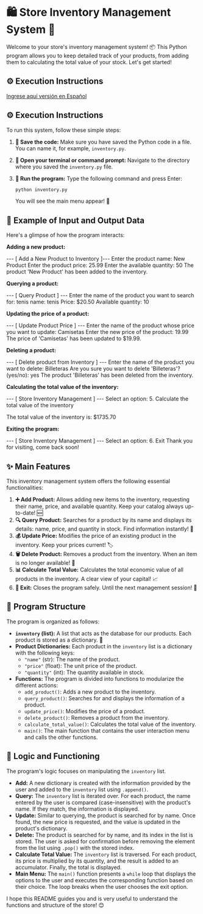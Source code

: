 # 🛍️ Store Inventory Management System 🚀

Welcome to your store's inventory management system! 📦 This Python program allows you to keep detailed track of your products, from adding them to calculating the total value of your stock. Let's get started!

## ⚙️ Execution Instructions
[Ingrese aquí versión en Español](README.md)

## ⚙️ Execution Instructions

To run this system, follow these simple steps:

1.  **💾 Save the code:** Make sure you have saved the Python code in a file. You can name it, for example, `inventory.py`.
2.  **🐍 Open your terminal or command prompt:** Navigate to the directory where you saved the `inventory.py` file.
3.  **🚀 Run the program:** Type the following command and press Enter:

    ```bash
    python inventory.py
    ```

    You will see the main menu appear! 🎉

## 📝 Example of Input and Output Data

Here's a glimpse of how the program interacts:

**Adding a new product:**

--- [ Add a New Product to Inventory ]---
Enter the product name: New Product
Enter the product price: 25.99
Enter the available quantity: 50
The product 'New Product' has been added to the inventory.


**Querying a product:**

--- [ Query Product ] ---
Enter the name of the product you want to search for: tenis
name: tenis
Price: $20.50
Available quantity: 10


**Updating the price of a product:**

--- [ Update Product Price ] ---
Enter the name of the product whose price you want to update: Camisetas
Enter the new price of the product: 19.99
The price of 'Camisetas' has been updated to $19.99.


**Deleting a product:**

--- [ Delete product from Inventory ] ---
Enter the name of the product you want to delete: Billeteras
Are you sure you want to delete 'Billeteras'? (yes/no): yes
The product 'Billeteras' has been deleted from the inventory.


**Calculating the total value of the inventory:**

--- [ Store Inventory Management ] ---
Select an option:
5. Calculate the total value of the inventory

The total value of the inventory is: $1735.70


**Exiting the program:**

--- [ Store Inventory Management ] ---
Select an option:
6. Exit
Thank you for visiting, come back soon!


## ✨ Main Features

This inventory management system offers the following essential functionalities:

1.  **➕ Add Product:** Allows adding new items to the inventory, requesting their name, price, and available quantity. Keep your catalog always up-to-date! 🆕
2.  **🔍 Query Product:** Searches for a product by its name and displays its details: name, price, and quantity in stock. Find information instantly! 🔎
3.  **💰 Update Price:** Modifies the price of an existing product in the inventory. Keep your prices current! 🏷️
4.  **🗑️ Delete Product:** Removes a product from the inventory. When an item is no longer available! 💨
5.  **📊 Calculate Total Value:** Calculates the total economic value of all products in the inventory. A clear view of your capital! 📈
6.  **🚪 Exit:** Closes the program safely. Until the next management session! 👋

## 🧱 Program Structure

The program is organized as follows:

* **`inventory` (list):** A list that acts as the database for our products. Each product is stored as a dictionary. 📒
* **Product Dictionaries:** Each product in the `inventory` list is a dictionary with the following keys:
    * `"name"` (str): The name of the product.
    * `"price"` (float): The unit price of the product.
    * `"quantity"` (int): The quantity available in stock.
* **Functions:** The program is divided into functions to modularize the different actions:
    * `add_product()`: Adds a new product to the inventory.
    * `query_product()`: Searches for and displays the information of a product.
    * `update_price()`: Modifies the price of a product.
    * `delete_product()`: Removes a product from the inventory.
    * `calculate_total_value()`: Calculates the total value of the inventory.
    * `main()`: The main function that contains the user interaction menu and calls the other functions.

## 🧠 Logic and Functioning

The program's logic focuses on manipulating the `inventory` list.

* **Add:** A new dictionary is created with the information provided by the user and added to the `inventory` list using `.append()`.
* **Query:** The `inventory` list is iterated over. For each product, the name entered by the user is compared (case-insensitive) with the product's name. If they match, the information is displayed.
* **Update:** Similar to querying, the product is searched for by name. Once found, the new price is requested, and the value is updated in the product's dictionary.
* **Delete:** The product is searched for by name, and its index in the list is stored. The user is asked for confirmation before removing the element from the list using `.pop()` with the stored index.
* **Calculate Total Value:** The `inventory` list is traversed. For each product, its price is multiplied by its quantity, and the result is added to an accumulator. Finally, the total is displayed.
* **Main Menu:** The `main()` function presents a `while` loop that displays the options to the user and executes the corresponding function based on their choice. The loop breaks when the user chooses the exit option.

I hope this README guides you and is very useful to understand the functions and structure of the store! 😊
